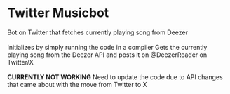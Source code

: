 # Twitter Musicbot
Bot on Twitter that fetches currently playing song from Deezer
<br />
<br />
Initializes by simply running the code in a compiler
Gets the currently playing song from the Deezer API and posts it on @DeezerReader on Twitter/X
<br />
<br />
**CURRENTLY NOT WORKING**
Need to update the code due to API changes that came about with the move from Twitter to X
